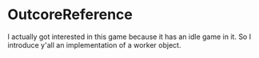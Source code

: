 # OutcoreReference
I actually got interested in this game because it has an idle game in it. So I introduce y'all an implementation of a worker object.
